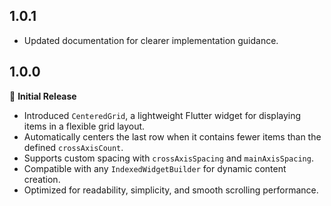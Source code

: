 ## 1.0.1
- Updated documentation for clearer implementation guidance.
## 1.0.0

🎉 **Initial Release**

- Introduced `CenteredGrid`, a lightweight Flutter widget for displaying items in a flexible grid layout.
- Automatically centers the last row when it contains fewer items than the defined `crossAxisCount`.
- Supports custom spacing with `crossAxisSpacing` and `mainAxisSpacing`.
- Compatible with any `IndexedWidgetBuilder` for dynamic content creation.
- Optimized for readability, simplicity, and smooth scrolling performance.
